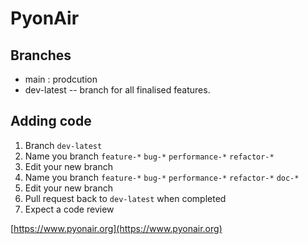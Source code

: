# PyonAir

## Branches

- main : prodcution
- dev-latest -- branch for all finalised features.

## Adding code

1. Branch `dev-latest`
2. Name you branch `feature-*` `bug-*` `performance-*` `refactor-*`
3. Edit your new branch
4. Name you branch `feature-*` `bug-*` `performance-*` `refactor-*` `doc-*`
5. Edit your new branch
6. Pull request back to `dev-latest` when completed
7. Expect a code review

[https://www.pyonair.org](https://www.pyonair.org)
